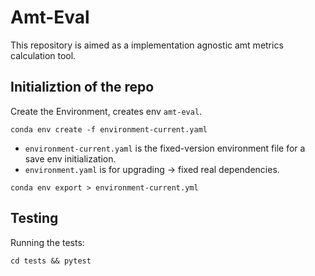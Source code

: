 # Amt-Eval
This repository is aimed as a implementation agnostic amt metrics calculation tool.

## Initializtion of the repo
Create the Environment, creates env `amt-eval`. 
```shell
conda env create -f environment-current.yaml
```

* `environment-current.yaml` is the fixed-version environment file for a save env initialization. 
* `environment.yaml` is for upgrading -> fixed real dependencies.

```shell
conda env export > environment-current.yml
```

## Testing
Running the tests:
```shell
cd tests && pytest
```